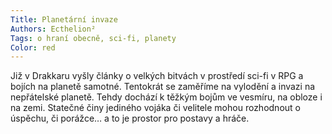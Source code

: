 ```yaml
---
Title: Planetární invaze
Authors: Ecthelion²
Tags: o hraní obecně, sci-fi, planety
Color: red
---
```

Již v Drakkaru vyšly články o velkých bitvách
v prostředí sci-fi v RPG a bojích na
planetě samotné. Tentokrát se zaměříme
na vylodění a invazi na nepřátelské planetě.
Tehdy dochází k těžkým bojům ve vesmíru,
na obloze i na zemi. Statečné činy
jediného vojáka či velitele mohou rozhodnout
o úspěchu, či porážce… a to je prostor
pro postavy a hráče.
